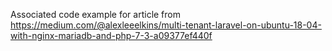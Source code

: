 Associated code example for article from https://medium.com/@alexleeelkins/multi-tenant-laravel-on-ubuntu-18-04-with-nginx-mariadb-and-php-7-3-a09377ef440f
